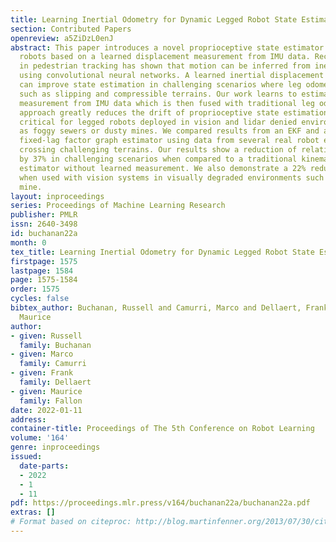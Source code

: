 ```yaml
---
title: Learning Inertial Odometry for Dynamic Legged Robot State Estimation
section: Contributed Papers
openreview: a5ZiDzL0enJ
abstract: This paper introduces a novel proprioceptive state estimator for legged
  robots based on a learned displacement measurement from IMU data. Recent research
  in pedestrian tracking has shown that motion can be inferred from inertial data
  using convolutional neural networks. A learned inertial displacement measurement
  can improve state estimation in challenging scenarios where leg odometry is unreliable,
  such as slipping and compressible terrains. Our work learns to estimate a displacement
  measurement from IMU data which is then fused with traditional leg odometry. Our
  approach greatly reduces the drift of proprioceptive state estimation, which is
  critical for legged robots deployed in vision and lidar denied environments such
  as foggy sewers or dusty mines. We compared results from an EKF and an incremental
  fixed-lag factor graph estimator using data from several real robot experiments
  crossing challenging terrains. Our results show a reduction of relative pose error
  by 37% in challenging scenarios when compared to a traditional kinematic-inertial
  estimator without learned measurement. We also demonstrate a 22% reduction in error
  when used with vision systems in visually degraded environments such as an underground
  mine.
layout: inproceedings
series: Proceedings of Machine Learning Research
publisher: PMLR
issn: 2640-3498
id: buchanan22a
month: 0
tex_title: Learning Inertial Odometry for Dynamic Legged Robot State Estimation
firstpage: 1575
lastpage: 1584
page: 1575-1584
order: 1575
cycles: false
bibtex_author: Buchanan, Russell and Camurri, Marco and Dellaert, Frank and Fallon,
  Maurice
author:
- given: Russell
  family: Buchanan
- given: Marco
  family: Camurri
- given: Frank
  family: Dellaert
- given: Maurice
  family: Fallon
date: 2022-01-11
address:
container-title: Proceedings of The 5th Conference on Robot Learning
volume: '164'
genre: inproceedings
issued:
  date-parts:
  - 2022
  - 1
  - 11
pdf: https://proceedings.mlr.press/v164/buchanan22a/buchanan22a.pdf
extras: []
# Format based on citeproc: http://blog.martinfenner.org/2013/07/30/citeproc-yaml-for-bibliographies/
---
```

